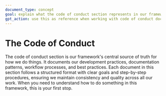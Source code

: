 ```yaml
---
document_type: concept
goal: explain what the code of conduct section represents in our framework
gpt_action: use this as reference when working with code of conduct documents
---
```


# The Code of Conduct

The code of conduct section is our framework's central source of truth for how we do things. It documents our development practices, documentation patterns, workflow processes, and best practices. Each document in this section follows a structured format with clear goals and step-by-step procedures, ensuring we maintain consistency and quality across all our work. When you need to understand how to do something in this framework, this is your first stop. 